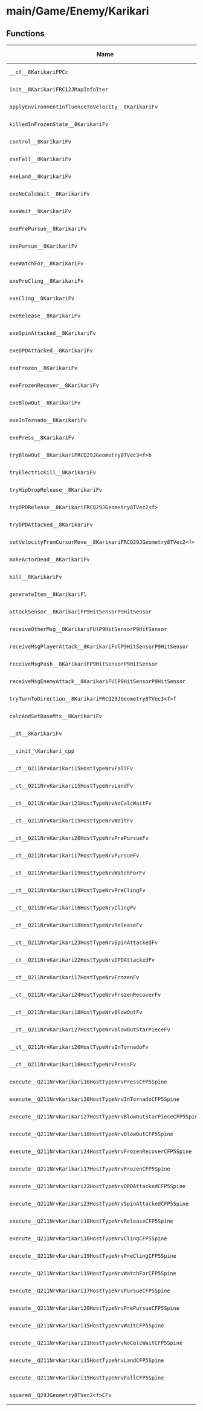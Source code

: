 # main/Game/Enemy/Karikari

## Functions

| Name | Address | Match % |
|------|---------|---------|
| `__ct__8KarikariFPCc` | `0x8010B2B0` | :x: (0.0%) |
| `init__8KarikariFRC12JMapInfoIter` | `0x8010B324` | :x: (0.0%) |
| `applyEnvironmentInfluenceToVelocity__8KarikariFv` | `0x8010B4E0` | :x: (0.0%) |
| `killedInFrozenState__8KarikariFv` | `0x8010B658` | :x: (0.0%) |
| `control__8KarikariFv` | `0x8010B6F4` | :x: (0.0%) |
| `exeFall__8KarikariFv` | `0x8010B768` | :x: (0.0%) |
| `exeLand__8KarikariFv` | `0x8010B854` | :x: (0.0%) |
| `exeNoCalcWait__8KarikariFv` | `0x8010BA20` | :x: (0.0%) |
| `exeWait__8KarikariFv` | `0x8010BAA4` | :x: (0.0%) |
| `exePrePursue__8KarikariFv` | `0x8010BBD0` | :x: (0.0%) |
| `exePursue__8KarikariFv` | `0x8010BD78` | :x: (0.0%) |
| `exeWatchFor__8KarikariFv` | `0x8010BFCC` | :x: (0.0%) |
| `exePreCling__8KarikariFv` | `0x8010C188` | :x: (0.0%) |
| `exeCling__8KarikariFv` | `0x8010C324` | :x: (0.0%) |
| `exeRelease__8KarikariFv` | `0x8010C41C` | :x: (0.0%) |
| `exeSpinAttacked__8KarikariFv` | `0x8010C4E0` | :x: (0.0%) |
| `exeDPDAttacked__8KarikariFv` | `0x8010C5F0` | :x: (0.0%) |
| `exeFrozen__8KarikariFv` | `0x8010C720` | :x: (0.0%) |
| `exeFrozenRecover__8KarikariFv` | `0x8010C840` | :x: (0.0%) |
| `exeBlowOut__8KarikariFv` | `0x8010C9A4` | :x: (0.0%) |
| `exeInTornado__8KarikariFv` | `0x8010CB0C` | :x: (0.0%) |
| `exePress__8KarikariFv` | `0x8010CC3C` | :x: (0.0%) |
| `tryBlowOut__8KarikariFRCQ29JGeometry8TVec3<f>b` | `0x8010CD34` | :x: (0.0%) |
| `tryElectricKill__8KarikariFv` | `0x8010CECC` | :x: (0.0%) |
| `tryHipDropRelease__8KarikariFv` | `0x8010CF60` | :x: (0.0%) |
| `tryDPDRelease__8KarikariFRCQ29JGeometry8TVec2<f>` | `0x8010D000` | :x: (0.0%) |
| `tryDPDAttacked__8KarikariFv` | `0x8010D03C` | :x: (0.0%) |
| `setVelocityFromCursorMove__8KarikariFRCQ29JGeometry8TVec2<f>` | `0x8010D1F0` | :x: (0.0%) |
| `makeActorDead__8KarikariFv` | `0x8010D304` | :x: (0.0%) |
| `kill__8KarikariFv` | `0x8010D384` | :x: (0.0%) |
| `generateItem__8KarikariFl` | `0x8010D3D8` | :x: (0.0%) |
| `attackSensor__8KarikariFP9HitSensorP9HitSensor` | `0x8010D470` | :x: (0.0%) |
| `receiveOtherMsg__8KarikariFUlP9HitSensorP9HitSensor` | `0x8010D5E8` | :x: (0.0%) |
| `receiveMsgPlayerAttack__8KarikariFUlP9HitSensorP9HitSensor` | `0x8010D664` | :x: (0.0%) |
| `receiveMsgPush__8KarikariFP9HitSensorP9HitSensor` | `0x8010D740` | :x: (0.0%) |
| `receiveMsgEnemyAttack__8KarikariFUlP9HitSensorP9HitSensor` | `0x8010D84C` | :x: (0.0%) |
| `tryTurnToDirection__8KarikariFRCQ29JGeometry8TVec3<f>f` | `0x8010DAC4` | :x: (0.0%) |
| `calcAndSetBaseMtx__8KarikariFv` | `0x8010DCA0` | :x: (0.0%) |
| `__dt__8KarikariFv` | `0x8010DD0C` | :x: (0.0%) |
| `__sinit_\Karikari_cpp` | `0x8010DD68` | :x: (0.0%) |
| `__ct__Q211NrvKarikari15HostTypeNrvFallFv` | `0x8010DE14` | :x: (0.0%) |
| `__ct__Q211NrvKarikari15HostTypeNrvLandFv` | `0x8010DE24` | :x: (0.0%) |
| `__ct__Q211NrvKarikari21HostTypeNrvNoCalcWaitFv` | `0x8010DE34` | :x: (0.0%) |
| `__ct__Q211NrvKarikari15HostTypeNrvWaitFv` | `0x8010DE44` | :x: (0.0%) |
| `__ct__Q211NrvKarikari20HostTypeNrvPrePursueFv` | `0x8010DE54` | :x: (0.0%) |
| `__ct__Q211NrvKarikari17HostTypeNrvPursueFv` | `0x8010DE64` | :x: (0.0%) |
| `__ct__Q211NrvKarikari19HostTypeNrvWatchForFv` | `0x8010DE74` | :x: (0.0%) |
| `__ct__Q211NrvKarikari19HostTypeNrvPreClingFv` | `0x8010DE84` | :x: (0.0%) |
| `__ct__Q211NrvKarikari16HostTypeNrvClingFv` | `0x8010DE94` | :x: (0.0%) |
| `__ct__Q211NrvKarikari18HostTypeNrvReleaseFv` | `0x8010DEA4` | :x: (0.0%) |
| `__ct__Q211NrvKarikari23HostTypeNrvSpinAttackedFv` | `0x8010DEB4` | :x: (0.0%) |
| `__ct__Q211NrvKarikari22HostTypeNrvDPDAttackedFv` | `0x8010DEC4` | :x: (0.0%) |
| `__ct__Q211NrvKarikari17HostTypeNrvFrozenFv` | `0x8010DED4` | :x: (0.0%) |
| `__ct__Q211NrvKarikari24HostTypeNrvFrozenRecoverFv` | `0x8010DEE4` | :x: (0.0%) |
| `__ct__Q211NrvKarikari18HostTypeNrvBlowOutFv` | `0x8010DEF4` | :x: (0.0%) |
| `__ct__Q211NrvKarikari27HostTypeNrvBlowOutStarPieceFv` | `0x8010DF04` | :x: (0.0%) |
| `__ct__Q211NrvKarikari20HostTypeNrvInTornadoFv` | `0x8010DF14` | :x: (0.0%) |
| `__ct__Q211NrvKarikari16HostTypeNrvPressFv` | `0x8010DF24` | :x: (0.0%) |
| `execute__Q211NrvKarikari16HostTypeNrvPressCFP5Spine` | `0x8010DF34` | :x: (0.0%) |
| `execute__Q211NrvKarikari20HostTypeNrvInTornadoCFP5Spine` | `0x8010DF3C` | :x: (0.0%) |
| `execute__Q211NrvKarikari27HostTypeNrvBlowOutStarPieceCFP5Spine` | `0x8010DF44` | :x: (0.0%) |
| `execute__Q211NrvKarikari18HostTypeNrvBlowOutCFP5Spine` | `0x8010DF4C` | :x: (0.0%) |
| `execute__Q211NrvKarikari24HostTypeNrvFrozenRecoverCFP5Spine` | `0x8010DF54` | :x: (0.0%) |
| `execute__Q211NrvKarikari17HostTypeNrvFrozenCFP5Spine` | `0x8010DF5C` | :x: (0.0%) |
| `execute__Q211NrvKarikari22HostTypeNrvDPDAttackedCFP5Spine` | `0x8010DF64` | :x: (0.0%) |
| `execute__Q211NrvKarikari23HostTypeNrvSpinAttackedCFP5Spine` | `0x8010DF6C` | :x: (0.0%) |
| `execute__Q211NrvKarikari18HostTypeNrvReleaseCFP5Spine` | `0x8010DF74` | :x: (0.0%) |
| `execute__Q211NrvKarikari16HostTypeNrvClingCFP5Spine` | `0x8010DF7C` | :x: (0.0%) |
| `execute__Q211NrvKarikari19HostTypeNrvPreClingCFP5Spine` | `0x8010DF84` | :x: (0.0%) |
| `execute__Q211NrvKarikari19HostTypeNrvWatchForCFP5Spine` | `0x8010DF8C` | :x: (0.0%) |
| `execute__Q211NrvKarikari17HostTypeNrvPursueCFP5Spine` | `0x8010DF94` | :x: (0.0%) |
| `execute__Q211NrvKarikari20HostTypeNrvPrePursueCFP5Spine` | `0x8010DF9C` | :x: (0.0%) |
| `execute__Q211NrvKarikari15HostTypeNrvWaitCFP5Spine` | `0x8010DFA4` | :x: (0.0%) |
| `execute__Q211NrvKarikari21HostTypeNrvNoCalcWaitCFP5Spine` | `0x8010DFAC` | :x: (0.0%) |
| `execute__Q211NrvKarikari15HostTypeNrvLandCFP5Spine` | `0x8010DFB4` | :x: (0.0%) |
| `execute__Q211NrvKarikari15HostTypeNrvFallCFP5Spine` | `0x8010DFBC` | :x: (0.0%) |
| `squared__Q29JGeometry8TVec2<f>CFv` | `0x8010DFC4` | :x: (0.0%) |